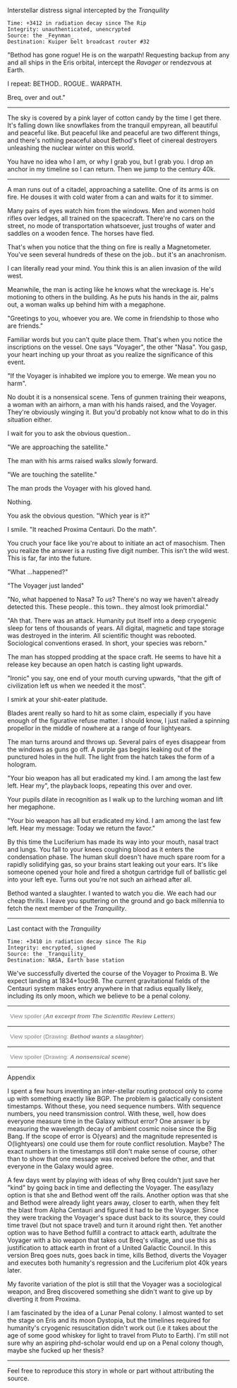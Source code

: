Interstellar distress signal intercepted by the _Tranquility_
```
Time: +3412 in radiation decay since The Rip
Integrity: unauthenticated, unencrypted
Source: the _Feynman_
Destination: Kuiper belt broadcast router #32
```

"Bethod has gone rogue! He is on the warpath! 
Requesting backup from any and all ships in the Eris orbital, intercept the _Ravager_ or rendezvous at Earth. 

I repeat: BETHOD.. ROGUE.. WARPATH. 

Breq, over and out."

---

The sky is covered by a pink layer of cotton candy by the time I get there. It's falling down like snowflakes from the tranquil empyrean, all beautiful and peaceful like.  But peaceful like and peaceful are two different things, and there's nothing peaceful about Bethod's fleet of cinereal destroyers unleashing the nuclear winter on this world. 

You have no idea who I am, or why I grab you, but I grab you. I drop an anchor in my timeline so I can return. Then we jump to the century 40k. 

---

A man runs out of a citadel, approaching a satellite. One of its arms is on fire. He douses it with cold water from a can and waits for it to simmer. 

Many pairs of eyes watch him from the windows. Men and women hold rifles over ledges, all trained on the spacecraft. There're no cars on the street, no mode of transportation whatsoever, just troughs of water and saddles on a wooden fence. The horses have fled. 

That's when you notice that the thing on fire is really a Magnetometer. You've seen several hundreds of these on the job.. but it's an anachronism. 

I can literally read your mind. You think this is an alien invasion of the wild west. 

Meanwhile, the man is acting like he knows what the wreckage is. He's motioning to others in the building. As he puts his hands in the air, palms out, a woman walks up behind him with a megaphone. 

"Greetings to you, whoever you are. We come in friendship to those who are friends."

Familiar words but you can't quite place them. That's when you notice the inscriptions on the vessel. One says "Voyager", the other "Nasa". You gasp, your heart inching up your throat as you realize the significance of this event. 

"If the Voyager is inhabited we implore you to emerge. We mean you no harm". 

No doubt it is a nonsensical scene. Tens of gunmen training their weapons, a woman with an airhorn, a man with his hands raised, and the Voyager. They're obviously winging it. But you'd probably not know what to do in this situation either. 

I wait for you to ask the obvious question.. 

"We are approaching the satellite."

The man with his arms raised walks slowly forward. 

"We are touching the satellite."

The man prods the Voyager with his gloved hand.

Nothing. 

You ask the obvious question. "Which year is it?"

I smile. "It reached Proxima Centauri. Do the math".

You cruch your face like you're about to initiate an act of masochism. Then you realize the answer is a rusting five digit number. This isn't the wild west. This is far, far into the future.

"What ...happened?"

"The Voyager just landed"

"No, what happened to Nasa? To _us_? There's no way we haven't already detected this. These people.. this town.. they almost look primordial."

"Ah that. There was an attack. Humanity put itself into a deep cryogenic sleep for tens of thousands of years. All digital, magnetic and tape storage was destroyed in the interim. All scientific thought was rebooted. Sociological conventions erased. In short, your species was reborn."

The man has stopped prodding at the space craft. He seems to have hit a release key because an open hatch is casting light upwards. 

"Ironic" you say, one end of your mouth curving upwards, "that the gift of civilization left us when we needed it the most".

I smirk at your shit-eater platitude. 

Blades arent really so hard to hit as some claim, especially if you have enough of the figurative refuse matter. I should know, I just nailed a spinning propellor in the middle of nowhere at a range of four lightyears.

The man turns around and throws up. 
Several pairs of eyes disappear from the windows as guns go off. 
A purple gas begins leaking out of the punctured holes in the hull. 
The light from the hatch takes the form of a hologram.

"Your bio weapon has all but eradicated my kind. I am among the last few left. Hear my", the playback loops, repeating this over and over.  

Your pupils dilate in recognition as I walk up to the lurching woman and lift her megaphone.

"Your bio weapon has all but eradicated my kind. I am among the last few left. Hear my message: Today we return the favor."

By this time the Luciferium has made its way into your mouth, nasal tract and lungs. You fall to your knees coughing blood as it enters the condensation phase. The human skull doesn't have much spare room for a rapidly solidifying gas, so your brains start leaking out your ears. It's like someone opened your hole and fired a shotgun cartridge full of ballistic gel into your left eye. Turns out you're not such an airhead after all. 

Bethod wanted a slaughter. 
I wanted to watch you die. 
We each had our cheap thrills.
I leave you sputtering on the ground and go back millennia to fetch the next member of the _Tranquility_.

---

Last contact with the _Tranquility_  
```
Time: +3410 in radiation decay since The Rip
Integrity: encrypted, signed 
Source: the _Tranquility_
Destination: NASA, Earth base station
```
We've successfully diverted the course of the Voyager to Proxima B. We expect landing at 1834+1ouc98. The current gravitational fields of the Centauri system makes entry anywhere in that radius equally likely, including its only moon, which we believe to be a penal colony. 

---

<script>
function spOneOnClick() {
  document.getElementById("spoiler1").style.display = "block";
  document.getElementById("spoiler2").style.display = "none";
  document.getElementById("spoiler3").style.display = "none";
}
function spTwoOnClick() {
  document.getElementById("spoiler2").style.display = "block";
  document.getElementById("spoiler1").style.display = "none";
  document.getElementById("spoiler3").style.display = "none";
}
function spThreeOnClick() {
  document.getElementById("spoiler3").style.display = "block";
  document.getElementById("spoiler1").style.display = "none";
  document.getElementById("spoiler2").style.display = "none";
}
</script>
<button onclick="spThreeOnClick()" id="spoilerButtonThree" style="display:block;opacity:1;background-color:Transparent; color:grey; border:none;">View spoiler (<strong><em>An excerpt from The Scientific Review Letters</strong></em>)</button>

<div id="spoiler3" style="display:none">
<p><em><strong>An excerpt from The Scientific Review Letters, a journal summarizing research across the Kui. Orginal article titled &quot;On the nature and perils of Time Paradoxes&quot;</strong>
[Author&#39;s annotations appear in brackets].</em></p>
<p>Current theories on time paradoxes are summarized thus: </p>
<ol>
<li><p>The present is a result of specific choices made in the past. If you go back in time and kill your grandfater, you will cease to exist. <em>[Back to the future time travel]</em></p>
</li>
<li><p>The current present is a result of specific choices made in the current past. If you go back in time and kill your grandfather, there is a branching of the timeline. A new reality where you no longer exist is created. <em>[Rick and Morty time travel]</em></p>
</li>
<li><p>The present is a linear combination of the past. If an event exists that would change the past, the probability of that event occuring is zero. In other words, time is a fixed path where everything happens for a reason. If time travel is permitted, it implies that time travel preserves the linearity. <em>[Harry Potter time travel]</em></p>
</li>
</ol>
<p>We interviewed Brequerine Abaddon, an aspiring scholar in astro-physics from Proxima B, and she gave us a fourth theory. </p>
<p>&quot;Miss Brequerine, we have 2 questions: is time travel possible? and how?&quot;</p>
<p>&quot;Just Breq, please.&quot;</p>
<p>&quot;Breq&quot;</p>
<p>&quot;The answer to your first question is yes. We travel forwards all the time. Assuming you meant can we <em>jump</em> the timeline, that answer is Yes too. We can jump, as long as we return. We can loop.&quot;</p>
<p>&quot;A Time Loop.. interesting.. can you elaborate?&quot;</p>
<p>&quot;It&#39;s like the universe is govered by equations that preserve a certain equilibrium. One of the recurring variables in these equations is space, and another is time. The space/time continium. </p>
<p>Typically, time is a progressing constant in these equations, meaning it moves forwards in predictable increments. The equations are governed by the space variable. However, we <em>can</em> manipulate time, as long as the output of the equation remains the same.&quot;</p>
<p>&quot;This is just like the third theory then?&quot;</p>
<p>&quot;Similar. The third theory is called Novikov Self-Consistency. The main difference is this: if you commit any.. atrocities.. that might change the output of an equation, the space variable changes drastically and re-balances. To put it simply, you could end up as many light-years away as the time you travelled to decrease the probability that your actions have a causal effect.&quot;</p>
<p>&quot;So if I kill my grandfather&quot;</p>
<p>&quot;If the probability of you doing so is high..&quot;</p>
<p>&quot;Err.. yes, if the probability of me killing my grandfather is high.. I could travel back a day and find myself elsewhere?&quot;</p>
<p>&quot;Correct. Like Dysnomia without a fusion engine Elsewhere.&quot;</p>
<p>&quot;Ha ha ha, if I plan to save the world I&#39;ll remember to pack my vacation clothes then!&quot;</p>
<p>&quot;I&#39;ve heard soccer is more fun at half G. Pack accordingly.&quot;</p>
</div>

---

<button onclick="spTwoOnClick()" id="spoilerButtonTwo" style="display:block;opacity:1;background-color:Transparent; color:grey; border:none;">View spoiler (Drawing: <strong><em>Bethod wants a slaughter</strong></em>)</button>

<div id="spoiler2" style="display:none">
<img style="padding-right:100%;padding-bottom:20px;padding-top:20px" align="left" width=100% height=100% src=https://user-images.githubusercontent.com/3627706/80384603-b6cad300-88c2-11ea-8a08-ef0cf83414fb.jpg alt="Drawings. Mail me if it doesn't show up: 87profligate@gmail.com" />
</div>

---

<button onclick="spOneOnClick()" id="spoilerButtonTwo" style="display:block;opacity:1;background-color:Transparent; color:grey; border:none;">View spoiler (Drawing: <strong><em>A nonsensical scene</em></strong>)</button>

<div id="spoiler1" style="display:none">
<img style="padding-right:100%;padding-bottom:20px" align="left" width=100% height=100% src=https://user-images.githubusercontent.com/3627706/80384660-c9450c80-88c2-11ea-942b-f3f1e3d2fd1e.jpg alt="Drawings. Mail me if it doesn't show up: 87profligate@gmail.com" />
</div>

---

Appendix

I spent a few hours inventing an inter-stellar routing protocol only to come up
with something exactly like BGP. The problem is galactically consistent
timestamps. Without these, you need sequence numbers. With sequence numbers, you
need transmission control. With these, well, how does everyone measure time in
the Galaxy without error? One answer is by measuring the wavelength decay of 
ambient cosmic noise since the Big Bang. If the scope of error is O(years) and 
the magnitude represented is O(lightyears) one could use them for route conflict
resolution. Maybe? The exact numbers in the timestamps still don't make sense of
course, other than to show that one message was received before the other, and
that everyone in the Galaxy would agree. 

A few days went by playing with ideas of why Breq couldn't just save her "kind"
by going back in time and deflecting the Voyager. The easy/lazy option is that 
she and Bethod went off the rails. Another option was that she and Bethod were 
already light years away, closer to earth, when they felt the blast from 
Alpha Centauri and figured it had to be the Voyager. Since they were tracking
the Voyager's space dust back to its source, they could time travel (but not
space travel) and turn it around right then. Yet another option was to have
Bethod fulfill a contract to attack earth, adultrate the Voyager with a bio
weapon that takes out Breq's village, and use this as justification to attack 
earth in front of a United Galactic Council. In this version Breq goes nuts, 
goes back in time, kills Bethod, diverts the Voyager and executes both 
humanity's regression and the Luciferium plot 40k years later. 

My favorite variation of the plot is still that the Voyager was a sociological 
weapon, and Breq discovered something she didn't want to give up by diverting 
it from Proxima.  

I am fascinated by the idea of a Lunar Penal colony. I almost wanted to set the
stage on Eris and its moon Dystopia, but the timelines required for humanity's
cryogenic resuscitation didn't work out (i.e it takes about the age of some good
whiskey for light to travel from Pluto to Earth). I'm still not sure why an
aspiring phd-scholar would end up on a Penal colony though, maybe she fucked up 
her thesis?

---

Feel free to reproduce this story in whole or part without attributing the source.

